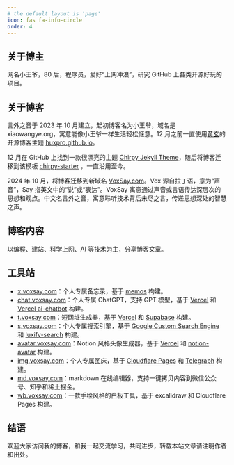 ```yaml
---
# the default layout is 'page'
icon: fas fa-info-circle
order: 4
---
```


## 关于博主

网名小王爷，80 后，程序员，爱好“上网冲浪”，研究 GitHub 上各类开源好玩的项目。

## 关于博客

言外之音于 2023 年 10 月建立，起初博客名为小王爷，域名是 xiaowangye.org，寓意能像小王爷一样生活轻松惬意。12 月之前一直使用[黄玄](https://huangxuan.me/)的开源博客主题 [huxpro.github.io](https://github.com/Huxpro/huxpro.github.io)。

12 月在 GitHub 上找到一款很漂亮的主题 [Chirpy Jekyll Theme](https://github.com/cotes2020/jekyll-theme-chirpy)，随后将博客迁移到该模板 [chirpy-starter](https://github.com/cotes2020/chirpy-starter) ，一直沿用至今。

2024 年 10 月，将博客迁移到新域名 [VoxSay.com](https://voxsay.com)。Vox 源自拉丁语，意为“声音”，Say 指英文中的“说”或“表达”。VoxSay 寓意通过声音或言语传达深层次的思想和观点。中文名言外之音，寓意聆听技术背后未尽之言，传递思想深处的智慧之声。

## 博客内容

以编程、建站、科学上网、AI 等技术为主，分享博客文章。

## 工具站

- [x.voxsay.com](https://x.voxsay.com)：个人专属备忘录，基于 [memos](https://github.com/usememos/memos) 构建。
- [chat.voxsay.com](https://chat.voxsay.com)：个人专属 ChatGPT，支持 GPT 模型，基于 [Vercel](https://vercel.com/) 和 [Vercel ai-chatbot](https://github.com/vercel/ai-chatbot) 构建。
- [t.voxsay.com](https://t.voxsay.com)：短网址生成器，基于 [Vercel](https://vercel.com/) 和 [Supabase](https://supabase.com/) 构建。
- [s.voxsay.com](https://s.voxsay.com)：个人专属搜索引擎，基于 [Google Custom Search Engine](https://programmablesearchengine.google.com/controlpanel/all) 和 [luxify-search](https://github.com/harrisonwang/luxify-search) 构建。
- [avatar.voxsay.com](https://avatar.voxsay.com)：Notion 风格头像生成器，基于 [Vercel](https://vercel.com/) 和 [notion-avatar](https://github.com/harrisonwang/notion-avatar) 构建。
- [img.voxsay.com](https://img.voxsay.com)：个人专属图床，基于 [Cloudflare Pages](https://pages.cloudflare.com/) 和 [Telegraph](https://telegra.ph/) 构建。
- [md.voxsay.com](https://md.voxsay.com)：markdown 在线编辑器，支持一键拷贝内容到微信公众号、知乎和稀土掘金。
- [wb.voxsay.com](https://wb.voxsay.com)：一款手绘风格的白板工具，基于 excalidraw 和 Cloudflare Pages 构建。

## 结语

欢迎大家访问我的博客，和我一起交流学习，共同进步，转载本站文章请注明作者和出处。
